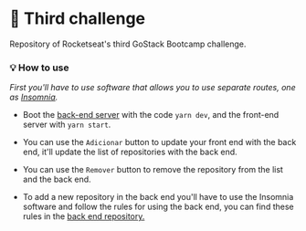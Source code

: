 # 🚀 Third challenge
Repository of Rocketseat's third GoStack Bootcamp challenge.

### 💡 How to use
*First you'll have to use software that allows you to use separate routes, one as [Insomnia](https://insomnia.rest/).*
- Boot the [back-end server](https://github.com/allyfx/challenge_two_node) with the code `yarn dev`, and the front-end server with `yarn start`.

- You can use the `Adicionar` button to update your front end with the back end, it'll update the list of repositories with the back end.

- You can use the `Remover` button to remove the repository from the list and the back end.

- To add a new repository in the back end you'll have to use the Insomnia software and follow the rules for using the back end, you can find these rules in the [back end repository.](https://github.com/allyfx/challenge_two_node)
